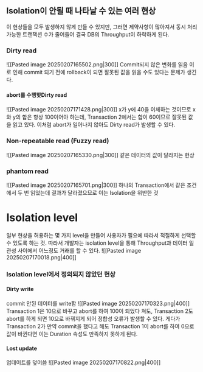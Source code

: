## Isolation이 안될 때 나타날 수 있는 여러 현상
이 현상들을 모두 발생하지 않게 만들 수 있지만, 그러면 제약사항이 많아져서 동시 처리 가능한 트랜잭션 수가 줄어들어 결국 DB의 Throughput이 하락하게 된다.
### Dirty read
![[Pasted image 20250207165502.png|300]]
Commit되지 않은 변화를 읽음
이로 인해 commit 되기 전에 rollback이 되면 잘못된 값을 읽을 수도 있다는 문제가 생긴다.
#### abort를 수행핮Dirty read
![[Pasted image 20250207171428.png|300]]
x가 y에 40을 이체하는 것이므로 x와 y의 합은 항상 100이어야 하는데, Transaction 2에서는 합이 60이므로 잘못된 값을 읽고 있다. 이처럼 abort가 일어나지 않아도 Dirty read가 발생할 수 있다.
### Non-repeatable read (Fuzzy read)
![[Pasted image 20250207165330.png|300]]
같은 데이터의 값이 달라지는 현상
### phantom read
![[Pasted image 20250207165701.png|300]]
하나의 Transaction에서 같은 조건에서 두 번 읽었는데 결과가 달라졌으므로 이는 Isolation을 위반한 것
# Isolation level
일부 현상을 허용하는 몇 가지 level을 만들어 사용자가 필요에 따라서 적절하게 선택할 수 있도록 하는 것.
따라서 개발자는 isolation level을 통해 Throughput과 데이터 일관성 사이에서 어느정도 거래를 할 수 있다.
![[Pasted image 20250207170018.png|400]]
### Isolation level에서 정의되지 않았던 현상
#### Dirty write
commit 안된 데이터를 write함
![[Pasted image 20250207170323.png|400]]
Transaction 1은 10으로 바꾸고 abort를 하여 100이 되었다 쳐도, Transaction 2도 abort를 하게 되면 10으로 바꿔지게 되어 정합성 오류가 발생할 수 있다. 
게다가 Transaction 2가 만약 commit을 했다고 해도 Transaction 1이 abort를 하여 0으로 값이 바뀐다면 이는 Duration 속성도 만족하지 못하게 된다.
#### Lost update
업데이트를 덮어씀
![[Pasted image 20250207170822.png|400]]
